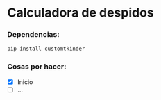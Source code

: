 # Calculadora de despidos

### Dependencias:
```bash
pip install customtkinder
```

### Cosas por hacer:
* [x] Inicio
* [ ] ...